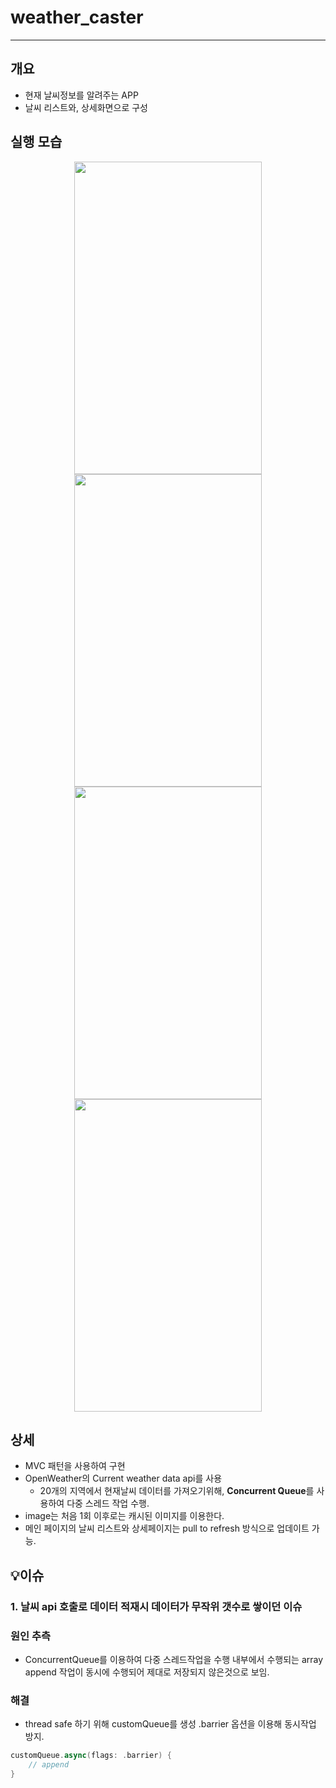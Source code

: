 # weather_caster
---

## 개요

- 현재 날씨정보를 알려주는 APP
- 날씨 리스트와, 상세화면으로 구성


## 실행 모습

<p align="center">
    <img width="300" height="500" src="https://user-images.githubusercontent.com/33388081/189927287-49a3291c-a120-4aba-9045-f19af885451b.png">
    <img width="300" height="500" src="https://user-images.githubusercontent.com/33388081/189927350-d2d4482a-eece-45fb-acff-ab39af7ba998.png">
    <img width="300" height="500" src="https://user-images.githubusercontent.com/33388081/189927322-152ecf59-353e-4e7a-ab68-0cd8dc5231a7.png">
    <img width="300" height="500" src="https://user-images.githubusercontent.com/33388081/189927369-a1932ad1-34bf-489e-81da-34177d519b30.png">
</p>


## 상세

- MVC 패턴을 사용하여 구현
- OpenWeather의 Current weather data api를 사용
    - 20개의 지역에서 현재날씨 데이터를 가져오기위해,
    **Concurrent Queue**를 사용하여 다중 스레드 작업 수행.
- image는 처음 1회 이후로는 캐시된 이미지를 이용한다.
- 메인 페이지의 날씨 리스트와 상세페이지는 pull to refresh 방식으로
업데이트 가능.


## 💡이슈

### 1. 날씨 api 호출로 데이터 적재시 데이터가 무작위 갯수로 쌓이던 이슈

### 원인 추측

- ConcurrentQueue를 이용하여 다중 스레드작업을 수행
내부에서 수행되는 array append 작업이 동시에 수행되어 제대로 저장되지 않은것으로 보임.

### 해결

- thread safe 하기 위해 customQueue를 생성 
.barrier 옵션을 이용해 동시작업 방지.

```swift
customQueue.async(flags: .barrier) {
    // append
}
```
